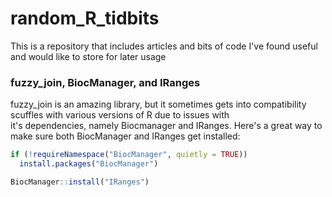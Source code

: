# random_R_tidbits
This is a repository that includes articles and bits of code I've found useful and would like to store for later usage

### fuzzy_join, BiocManager, and IRanges
fuzzy_join is an amazing library, but it sometimes gets into compatibility scuffles with various versions of R due to issues with  
it's dependencies, namely Biocmanager and IRanges. Here's a great way to make sure both BiocManager and IRanges get installed:  

```r
if (!requireNamespace("BiocManager", quietly = TRUE))
  install.packages("BiocManager")

BiocManager::install("IRanges")
```
